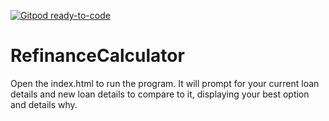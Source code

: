 [![Gitpod ready-to-code](https://img.shields.io/badge/Gitpod-ready--to--code-blue?logo=gitpod)](https://gitpod.io/#https://github.com/Grant8907/RefinanceCalculator)

# RefinanceCalculator
Open the index.html to run the program.  It will prompt for your current
loan details and new loan details to compare to it, displaying your best
option and details why.
